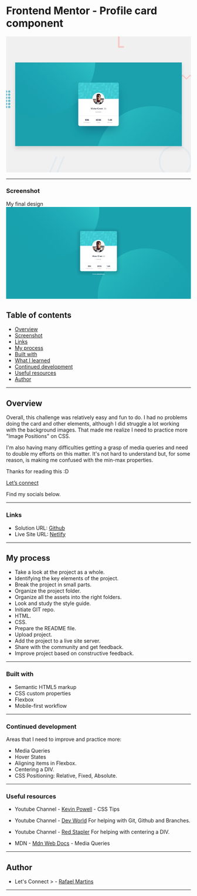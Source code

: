 # Frontend Mentor - Profile card component

![Design preview for the Profile card component coding challenge](./design/desktop-preview.jpg)

---

### Screenshot

My final design![My Final Design](./design/Final%20-%20Rafa.png)

## Table of contents

- [Overview](#overview)
- [Screenshot](#screenshot)
- [Links](#links)
- [My process](#my-process)
- [Built with](#built-with)
- [What I learned](#what-i-learned)
- [Continued development](#continued-development)
- [Useful resources](#useful-resources)
- [Author](#author)


---

## Overview

Overall, this challenge was relatively easy and fun to do. I had no problems doing the card and other elements, although I did struggle a lot working with the background images. That made me realize I need to practice more "Image Positions" on CSS. 

I'm also having many difficulties getting a grasp of media queries and need to double my efforts on this matter. It's not hard to understand but, for some reason, is making me confused with the min-max properties. 

Thanks for reading this :D

[Let’s connect](https://linktr.ee/kodamob) 

Find my socials below.

---

### Links

- Solution URL: [Github](https://github.com/Rafaelbpm/frontendmentor_profile_card)
- Live Site URL: [Netlify](https://rafa-profile-card.netlify.app/)

---

## My process

- Take a look at the project as a whole.
- Identifying the key elements of the project.
- Break the project in small parts.
- Organize the project folder.
- Organize all the assets into the right folders.
- Look and study the style guide.
- Initiate GIT repo.
- HTML.
- CSS.
- Prepare the README file.
- Upload project.
- Add the project to a live site server.
- Share with the community and get feedback.
- Improve project based on constructive feedback.

---

### Built with

- Semantic HTML5 markup
- CSS custom properties
- Flexbox
- Mobile-first workflow

---

### Continued development

Areas that I need to improve and practice more:

- Media Queries
- Hover States
- Aligning items in Flexbox.
- Centering a DIV.
- CSS Positioning: Relative, Fixed, Absolute.

---

### Useful resources

- Youtube Channel - [Kevin Powell](https://www.youtube.com/channel/UCJZv4d5rbIKd4QHMPkcABCw) - CSS Tips

- Youtube Channel - [Dev World](https://www.youtube.com/channel/UCrm-HTaESqxJXyxMcZFOHng) For helping with Git, Github and Branches.

- Youtube Channel - [Red Stapler](https://www.youtube.com/c/RedStapler_channel) For helping with centering a DIV.

- MDN - [Mdn Web Docs](https://developer.mozilla.org/pt-BR/docs/Web/CSS/Media_Queries/Using_media_queries) - Media Queries

---

## Author

- Let's Connect > - [Rafael Martins](https://linktr.ee/kodamob)

---